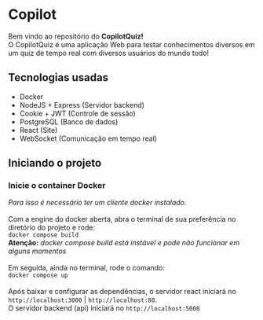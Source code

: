 # Copilot

Bem vindo ao repositório do **CopilotQuiz!**
<br>
O CopilotQuiz é uma aplicação Web para testar conhecimentos diversos em um quiz de tempo real com diversos usuários do mundo todo!
<br>

## Tecnologias usadas
- Docker
- NodeJS + Express (Servidor backend)
- Cookie + JWT (Controle de sessão)
- PostgreSQL (Banco de dados)
- React (Site)
- WebSocket (Comunicação em tempo real)

## Iniciando o projeto

### Inicie o container Docker
*Para isso é necessário ter um cliente docker instalado.*
<br>
<br>
Com a engine do docker aberta, abra o terminal de sua preferência no diretório do projeto e rode:
<br>
`docker compose build`
<br>
**Atenção:** *docker compose build está instável e pode não funcionar em alguns momentos*
<br>
<br>
Em seguida, ainda no terminal, rode o comando:
<br>
`docker compose up`
<br>
<br>
Após baixar e configurar as dependências, o servidor react iniciará no `http://localhost:3000` | `http://localhost:80`.
<br>
O servidor backend (api) iniciará no `http://localhost:5000`

